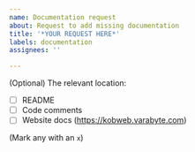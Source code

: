 ```yaml
---
name: Documentation request
about: Request to add missing documentation
title: '*YOUR REQUEST HERE*'
labels: documentation
assignees: ''

---
```


(Optional) The relevant location:

- [ ] README
- [ ] Code comments
- [ ] Website docs (https://kobweb.varabyte.com)

(Mark any with an `x`)
